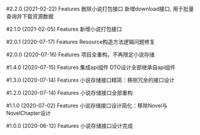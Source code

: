 #2.2.0 (2021-02-22)
Features
删除小说打包接口
新增download接口, 用于批量查询并下载资源数据

#2.1.0 (2021-02-05)
Features
新增小说打包接口

#2.0.1 (2020-07-17)
Features
Resource构造方法逻辑问题修复

#2.0.0 (2020-07-16)
Features
项目全重构，不再限定小说存储

#1.4.0 (2020-07-15)
Features
集成api组件
DTO设计全部继承自api组件

#1.3.0 (2020-07-14)
Features
小说存储接口精简：移除冗余的接口设计

#1.2.0 (2020-07-14)
Features
小说存储接口全部重构

#1.1.0 (2020-07-02)
Features
小说存储接口设计简化：移除Novel与NovelChapter设计

#1.0.0 (2020-06-12)
Features
小说存储接口设计完成
